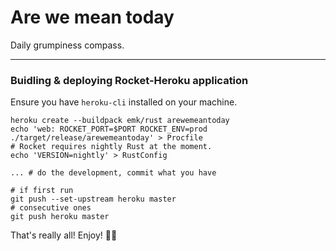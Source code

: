 # Are we mean today
Daily grumpiness compass. 


---
### Buidling & deploying Rocket-Heroku application
Ensure you have `heroku-cli` installed on your machine.
```
heroku create --buildpack emk/rust arewemeantoday
echo 'web: ROCKET_PORT=$PORT ROCKET_ENV=prod ./target/release/arewemeantoday' > Procfile
# Rocket requires nightly Rust at the moment.
echo 'VERSION=nightly' > RustConfig

... # do the development, commit what you have

# if first run
git push --set-upstream heroku master
# consecutive ones
git push heroku master
```

That's really all! Enjoy! 🦀🚀
